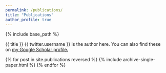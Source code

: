 ```yaml
---
permalink: /publications/
title: "Publications"
author_profile: true
---
```


{% include base_path %}

{{ title }}
{{ twitter.username }} is the author here.
You can also find these on <u><a href="{{ author.googlescholar }}">my Google Scholar profile</a>.</u>

{% for post in site.publications reversed %}
  {% include archive-single-paper.html %}
{% endfor %}
